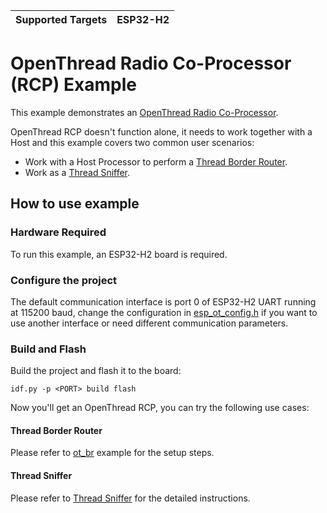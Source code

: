 | Supported Targets | ESP32-H2 |
| ----------------- | -------- |

# OpenThread Radio Co-Processor (RCP) Example

This example demonstrates an [OpenThread Radio Co-Processor](https://openthread.io/platforms/co-processor).

OpenThread RCP doesn't function alone, it needs to work together with a Host and this example covers two common user scenarios:
- Work with a Host Processor to perform a [Thread Border Router](https://openthread.io/guides/border-router).
- Work as a [Thread Sniffer](https://openthread.io/guides/pyspinel/sniffer).

## How to use example

### Hardware Required

To run this example, an ESP32-H2 board is required.

### Configure the project

The default communication interface is port 0 of ESP32-H2 UART running at 115200 baud, change the configuration in [esp_ot_config.h](main/esp_ot_config.h) if you want to use another interface or need different communication parameters.

### Build and Flash

Build the project and flash it to the board:

```
idf.py -p <PORT> build flash
```

Now you'll get an OpenThread RCP, you can try the following use cases:

#### Thread Border Router

Please refer to [ot_br](../ot_br) example for the setup steps.

#### Thread Sniffer

Please refer to [Thread Sniffer](https://openthread.io/guides/pyspinel/sniffer) for the detailed instructions.
